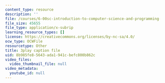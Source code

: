 ```yaml
---
content_type: resource
description: ''
file: /courses/6-00sc-introduction-to-computer-science-and-programming-spring-2011/8b985fe85643ada1941cbefc800b862c_pjLbxB9TXJs.srt
file_size: 45655
file_type: application/x-subrip
learning_resource_types: []
license: https://creativecommons.org/licenses/by-nc-sa/4.0/
ocw_type: OCWFile
resourcetype: Other
title: 3play caption file
uid: 8b985fe8-5643-ada1-941c-befc800b862c
video_files:
  video_thumbnail_file: null
video_metadata:
  youtube_id: null
---
```

